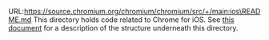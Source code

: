 URL:https://source.chromium.org/chromium/chromium/src/+/main:ios\README.md
This directory holds code related to Chrome for iOS. See [this document] for a
description of the structure underneath this directory.

[this document]: https://www.chromium.org/developers/design-documents/structure-of-layered-components-within-the-chromium-codebase/